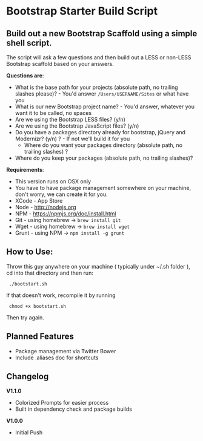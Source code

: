 Bootstrap Starter Build Script
=======================

## Build out a new Bootstrap Scaffold using a simple shell script.

The script will ask a few questions and then build out a LESS or non-LESS Bootstrap scaffold based on your answers.

**Questions are**:

*    What is the base path for your projects (absolute path, no trailing slashes please)? - You'd answer `/Users/USERNAME/Sites` or what have you
*    What is our new Bootstrap project name? - You'd answer, whatever you want it to be called, no spaces
*    Are we using the Bootstrap LESS files? (y/n)
*    Are we using the Bootstrap JavaScript files? (y/n)
*    Do you have a packages directory already for bootstrap, jQuery and Modernizr? (y/n) ?  - If not we'll build it for you
	 *    Where do you want your packages directory (absolute path, no trailing slashes) ?
*    Where do you keep your packages (absolute path, no trailing slashes)?

**Requirements**:

*    This version runs on OSX only
*    You have to have package management somewhere on your machine, don't worry, we can create it for you.
*    XCode - App Store
*    Node - http://nodejs.org
*    NPM - https://npmjs.org/doc/install.html
*    Git - using homebrew -> `brew install git`
*    Wget - using homebrew -> `brew install wget`
*    Grunt - using NPM -> `npm install -g grunt`

**How to Use**:
---
Throw this guy anywhere on your machine ( typically under ~/.sh folder ), cd into that directory and then run:

     ./bootstart.sh

 If that doesn't work, recompile it by running 

     chmod +x bootstart.sh

Then try again.

## Planned Features

*    Package management via Twitter Bower
*    Include .aliases doc for shortcuts

## Changelog

**V1.1.0**

*    Colorized Prompts for easier process
*    Built in dependency check and package builds

**V1.0.0**

*    Initial Push
